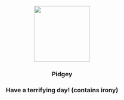 <p align="center">
    <img src="https://raw.githubusercontent.com/PokeAPI/sprites/master/sprites/pokemon/16.png" width="150" height="150">
</p>
<h3 align="center"> <b>Pidgey</b></h3>
<h3 align="center">Have a terrifying day! (contains irony)</h3>
